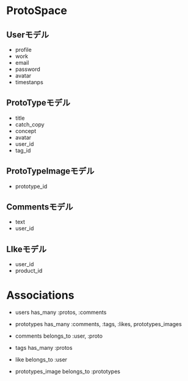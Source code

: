 # ProtoSpace

## Userモデル
  - profile
  - work
  - email
  - password
  - avatar
  - timestanps

## ProtoTypeモデル
  - title
  - catch_copy
  - concept
  - avatar
  - user_id
  - tag_id


## ProtoTypeImageモデル
  - prototype_id

## Commentsモデル
  - text
  - user_id

## LIkeモデル
  - user_id
  - product_id

# Associations

- users has_many :protos, :comments

- prototypes has_many :comments, :tags, :likes, prototypes_images

- comments belongs_to :user, :proto

- tags has_many :protos

- like belongs_to  :user

- prototypes_image belongs_to :prototypes
